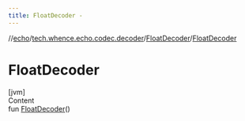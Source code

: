 ```yaml
---
title: FloatDecoder -
---
```

//[echo](../../index.md)/[tech.whence.echo.codec.decoder](../index.md)/[FloatDecoder](index.md)/[FloatDecoder](-float-decoder.md)



# FloatDecoder  
[jvm]  
Content  
fun [FloatDecoder](-float-decoder.md)()  



